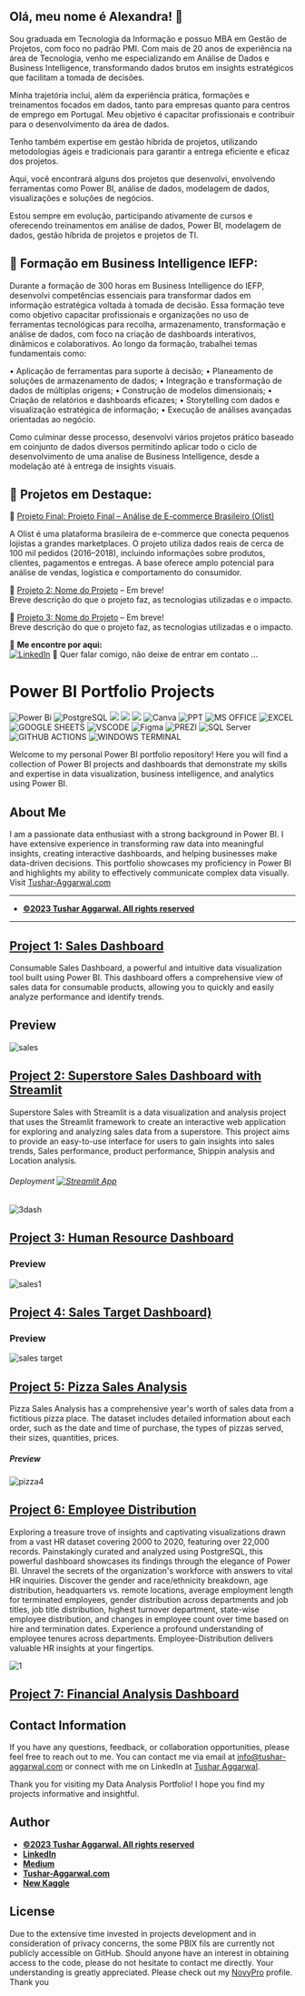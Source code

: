 ## Olá, meu nome é Alexandra! 👋

Sou graduada em Tecnologia da Informação e possuo MBA em Gestão de Projetos, com foco no padrão PMI. Com mais de 20 anos de experiência na área de Tecnologia, venho me especializando em Análise de Dados e Business Intelligence, transformando dados brutos em insights estratégicos que facilitam a tomada de decisões.

Minha trajetória inclui, além da experiência prática, formações e treinamentos focados em dados, tanto para empresas quanto para centros de emprego em Portugal. Meu objetivo é capacitar profissionais e contribuir para o desenvolvimento da área de dados.

Tenho também expertise em gestão híbrida de projetos, utilizando metodologias ágeis e tradicionais para garantir a entrega eficiente e eficaz dos projetos.

Aqui, você encontrará alguns dos projetos que desenvolvi, envolvendo ferramentas como Power BI, análise de dados, modelagem de dados, visualizações e soluções de negócios.

Estou sempre em evolução, participando ativamente de cursos e oferecendo treinamentos em análise de dados, Power BI, modelagem de dados, gestão híbrida de projetos e projetos de TI.


## 🔹 Formação em Business Intelligence IEFP:

Durante a formação de 300 horas em Business Intelligence do IEFP, desenvolvi competências essenciais para transformar dados em informação estratégica voltada à tomada de decisão. Essa formação teve como objetivo capacitar profissionais e organizações no uso de ferramentas tecnológicas para recolha, armazenamento, transformação e análise de dados, com foco na criação de dashboards interativos, dinâmicos e colaborativos.
Ao longo da formação, trabalhei temas fundamentais como:

•	Aplicação de ferramentas para suporte à decisão;
•	Planeamento de soluções de armazenamento de dados;
•	Integração e transformação de dados de múltiplas origens;
•	Construção de modelos dimensionais;
•	Criação de relatórios e dashboards eficazes;
•	Storytelling com dados e visualização estratégica de informação;
•	Execução de análises avançadas orientadas ao negócio.

Como culminar desse processo, desenvolvi vários projetos prático baseado em coinjunto de dados diversos permitindo aplicar todo o ciclo de desenvolvimento de uma analise de Business Intelligence, desde a modelação até à entrega de insights visuais.


## 🔹 Projetos em Destaque:

📌 [Projeto Final: Projeto Final – Análise de E-commerce Brasileiro (Olist)](https://github.com/Alexandracvs/Analise-Olit)   

A Olist é uma plataforma brasileira de e-commerce que conecta pequenos lojistas a grandes marketplaces. O projeto utiliza dados reais de cerca de 100 mil pedidos (2016–2018), incluindo informações sobre produtos, clientes, pagamentos e entregas. A base oferece amplo potencial para análise de vendas, logística e comportamento do consumidor.




📌 [Projeto 2: Nome do Projeto](https://github.com/Alexandracvs/projeto2)   – Em breve!  
Breve descrição do que o projeto faz, as tecnologias utilizadas e o impacto.

📌 [Projeto 3: Nome do Projeto](https://github.com/Alexandracvs/projeto3)   – Em breve!  
Breve descrição do que o projeto faz, as tecnologias utilizadas e o impacto.


🔹 **Me encontre por aqui:**  
[![LinkedIn](https://img.shields.io/badge/LinkedIn-0077B5?style=for-the-badge&logo=linkedin&logoColor=white)](https://linkedin.com/in/seu-linkedin)  💬 Quer falar comigo, não deixe de entrar em contato ...




# Power BI Portfolio Projects
![Power Bi](https://img.shields.io/badge/power_bi-F2C811?style=for-the-badge&logo=powerbi&logoColor=black)
![PostgreSQL](https://img.shields.io/badge/PostgreSQL-316192?style=for-the-badge&logo=postgresql&logoColor=white)
![](https://img.shields.io/badge/MySQL-00000F?style=for-the-badge&logo=mysql&logoColor=white)
![](https://img.shields.io/badge/SQLite-07405E?style=for-the-badge&logo=sqlite&logoColor=white)
![](https://img.shields.io/badge/Tableau-E97627?style=for-the-badge&logo=Tableau&logoColor=white)
![Canva](https://img.shields.io/badge/Canva-%2300C4CC.svg?style=for-the-badge&logo=Canva&logoColor=white)
![PPT](https://img.shields.io/badge/Microsoft_PowerPoint-B7472A?style=for-the-badge&logo=microsoft-powerpoint&logoColor=white)
![MS OFFICE](https://img.shields.io/badge/Microsoft_Office-D83B01?style=for-the-badge&logo=microsoft-office&logoColor=white)
![EXCEL](https://img.shields.io/badge/Microsoft_Excel-217346?style=for-the-badge&logo=microsoft-excel&logoColor=white)
![GOOGLE SHEETS](https://img.shields.io/badge/Google%20Sheets-34A853?style=for-the-badge&logo=google-sheets&logoColor=white)
![VSCODE](https://img.shields.io/badge/VSCode-0078D4?style=for-the-badge&logo=visual%20studio%20code&logoColor=white)
![Figma](https://img.shields.io/badge/Figma-F24E1E?style=for-the-badge&logo=figma&logoColor=white)
![PREZI](https://img.shields.io/badge/Prezi-3181FF?style=for-the-badge&logo=prezi&logoColor=white)
![SQL Server](https://img.shields.io/badge/Microsoft_SQL_Server-CC2927?style=for-the-badge&logo=microsoft-sql-server&logoColor=white)
![GITHUB ACTIONS](https://img.shields.io/badge/Github%20Actions-282a2e?style=for-the-badge&logo=githubactions&logoColor=367cfe)
![WINDOWS TERMINAL](https://img.shields.io/badge/windows%20terminal-4D4D4D?style=for-the-badge&logo=windows%20terminal&logoColor=white)




Welcome to my personal Power BI portfolio repository! Here you will find a collection of Power BI projects and dashboards that demonstrate my skills and expertise in data visualization, business intelligence, and analytics using Power BI.

## About Me
I am a passionate data enthusiast with a strong background in Power BI. I have extensive experience in transforming raw data into meaningful insights, creating interactive dashboards, and helping businesses make data-driven decisions. This portfolio showcases my proficiency in Power BI and highlights my ability to effectively communicate complex data visually. Visit [Tushar-Aggarwal.com](https://www.tushar-aggarwal.com/)

---
- [<ins><b>©2023 Tushar Aggarwal. All rights reserved</b></ins>](https://www.tushar-aggarwal.com/)
---
## [Project 1: Sales Dashboard](https://tushar-aggarwal.com/httpsgithubcomtushar2704consumablessalesdashboard)

Consumable Sales Dashboard, a powerful and intuitive data visualization tool built using Power BI. This dashboard offers a comprehensive view of sales data for consumable products, allowing you to quickly and easily analyze performance and identify trends.
## Preview

![sales](https://github.com/tushar2704/tushar2704-GIFs/blob/main/salesd1.gif)

## [Project 2: Superstore Sales Dashboard with Streamlit](https://github.com/tushar2704/Superstore-Sales-Dashboard-with-Streamlit)

Superstore Sales with Streamlit is a data visualization and analysis project that uses the Streamlit framework to create an interactive web application for exploring and analyzing sales data from a superstore. This project aims to provide an easy-to-use interface for users to gain insights into sales trends, Sales performance, product performance, Shippin analysis and Location analysis. 
###### Deployment [![Streamlit App](https://static.streamlit.io/badges/streamlit_badge_black_white.svg)](https://tushar2704-superstore-dashboard.streamlit.app/)

![3dash](https://github.com/tushar2704/Superstore-Sales-Dashboard-with-Streamlit/assets/66141195/ca77655e-b101-44e9-b5e7-fcdbf5aae388)




## [Project 3: Human Resource Dashboard](https://www.novypro.com/project/human-resource-dashboard-2)

### Preview

![sales1](https://github.com/tushar2704/tushar2704-GIFs/assets/66141195/90ce1d58-66a4-4957-b58c-bd12911afdc0)


## [Project 4: Sales Target Dashboard)](https://www.novypro.com/project/sales-target-dashboard)

### Preview
![sales target](https://github.com/tushar2704/tushar2704-GIFs/assets/66141195/3e00f77b-8a4d-4f1d-8f84-741de44ec33c)



## [Project 5: Pizza Sales Analysis](https://github.com/tushar2704/Pizza-Sales-Analysis)

Pizza Sales Analysis has a comprehensive year's worth of sales data from a fictitious pizza place. The dataset includes detailed information about each order, such as the date and time of purchase, the types of pizzas served, their sizes, quantities, prices.
##### Preview
![pizza4](https://github.com/tushar2704/Pizza-Sales-Analysis/assets/66141195/64e1be51-11d3-4579-b2ae-9f12d7624fa1)

## [Project 6: Employee Distribution](https://github.com/tushar2704/Employee-Distribution)

Exploring a treasure trove of insights and captivating visualizations drawn from a vast HR dataset covering 2000 to 2020, featuring over 22,000 records. Painstakingly curated and analyzed using PostgreSQL, this powerful dashboard showcases its findings through the elegance of Power BI. Unravel the secrets of the organization's workforce with answers to vital HR inquiries. Discover the gender and race/ethnicity breakdown, age distribution, headquarters vs. remote locations, average employment length for terminated employees, gender distribution across departments and job titles, job title distribution, highest turnover department, state-wise employee distribution, and changes in employee count over time based on hire and termination dates. Experience a profound understanding of employee tenures across departments. Employee-Distribution delivers valuable HR insights at your fingertips.

![1](https://github.com/tushar2704/tushar2704-GIFs/assets/66141195/59e59305-5ab2-44bf-998d-6db6faf30c23)

## [Project 7: Financial Analysis Dashboard](https://www.novypro.com/project/financial-analysis-dashboard-6)



## Contact Information

If you have any questions, feedback, or collaboration opportunities, please feel free to reach out to me. You can contact me via email at [info@tushar-aggarwal.com](mailto:info@tushar-aggarwal.com) or connect with me on LinkedIn at [Tushar Aggarwal](https://www.linkedin.com/in/yourname).

Thank you for visiting my Data Analysis Portfolio! I hope you find my projects informative and insightful.



## Author
- [<ins><b>©2023 Tushar Aggarwal. All rights reserved</b></ins>](https://www.tushar-aggarwal.com/)
- <b>[LinkedIn](https://www.linkedin.com/in/tusharaggarwalinseec/)</b>
- <b>[Medium](https://medium.com/@tushar_aggarwal)</b> 
- <b>[Tushar-Aggarwal.com](https://www.tushar-aggarwal.com/)</b>
- <b>[New Kaggle](https://www.kaggle.com/tagg27)</b> 

  
## License
Due to the extensive time invested in projects development and in consideration of privacy concerns, the some PBIX fils are currently not publicly accessible on GitHub. Should anyone have an interest in obtaining access to the code, please do not hesitate to contact me directly. Your understanding is greatly appreciated. Please check out my [NovyPro](https://www.novypro.com/profile_projects/tusharagg) profile. Thank you

 

